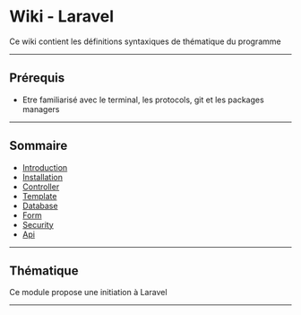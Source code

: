 # Wiki - Laravel

Ce wiki contient les définitions syntaxiques de thématique du programme
___

## Prérequis

* Etre familiarisé avec le terminal, les protocols, git et les packages managers

___

## Sommaire

* [Introduction](https://github.com/seeren-training/Laravel/wiki/01)
* [Installation](https://github.com/seeren-training/Laravel/wiki/02)
* [Controller](https://github.com/seeren-training/Laravel/wiki/02)
* [Template](https://github.com/seeren-training/Laravel/wiki/02)
* [Database](https://github.com/seeren-training/Laravel/wiki/02)
* [Form](https://github.com/seeren-training/Laravel/wiki/02)
* [Security](https://github.com/seeren-training/Laravel/wiki/02)
* [Api](https://github.com/seeren-training/Laravel/wiki/02)

___

## Thématique

Ce module propose une initiation à Laravel

___
